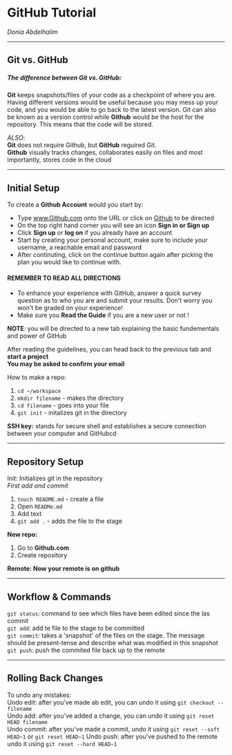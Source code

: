 # GitHub Tutorial

_Donia Abdelhalim_

---
## Git vs. GitHub
##### The difference between **Git vs. GitHub**:  
**Git** keeps snapshots/files of your code as a checkpoint of where you are. Having different versions would be useful because you may mess up your code, and you would be able to go back to the latest version. Git can also be known as a version control while **Github** would be the host for the repository. This means that the code will be stored. 

_ALSO_:  
**Git** does not require Github, but **GitHub** reguired Git.   
**Github** visually tracks changes, collaborates easily on files and most importantly, stores code in the cloud 


---
## Initial Setup

To create a **Github Account** would you start by:  
* Type www.Github.com onto the URL or click on [Github](https://github.com/) to be directed 
* On the top right hand corner you will see an icon **Sign in or Sign up**  
* Click **Sign up** or **log on** if you already have an account
* Start by creating your personal account, make sure to include your username, a reachable email and password
* After continuting, click on the continue button again after picking the plan you would like to continue with. 

#### **REMEMBER TO READ ALL DIRECTIONS**  
* To enhance your experience with GitHub, answer a quick survey question as to who you are and submit your results. Don't worry you won't be graded on your experience!
* Make sure you  **Read the Guide** if you are a new user or not !  

**NOTE**: you will be directed to a new tab explaining the basic fundementals and power of GitHub

After reading the guidelines, you can head back to the previous tab and **start a project**    
**You may be asked to confirm your email**  

How to make a repo:  
1. `cd ~/workspace`
2. `mkdir filename` - makes the directory
3. `cd filename` - goes into your file 
4. `git init` - initalizes git in the directory  

**SSH key:** stands for secure shell and establishes a secure connection between your computer and GitHubcd




---
## Repository Setup

Init: Initializes git in the repository  
_First add and commit_  
1. `touch README.md`  - create a file 
2. Open `READMe.md`
3. Add text
4. `git add .` - adds the file to the stage

**New repo:**  
1. Go to **Github.com**
2. Create repository  
 
**Remote: Now your remote is on github**

---
## Workflow & Commands

`git status`: command to see which files have been edited since the las commit  
`git add`: add te file to the stage to be committed  
`git commit`: takes a 'snapshot' of the files on the stage. The message should be present-tense and describe what was modified in this snapshot  
`git push`: push the commited file back up to the remote

---
## Rolling Back Changes   
To undo any mistakes:   
Undo edit: after you've made ab edit, you can undo it using `git checkout -- filename`  
Undo add: after you've added a change, you can undo it using `git reset HEAD filename`  
Undo commit: after you've made a commit, undo it using `git reset --soft HEAD~1` or `git reset HEAD~1`
Undo push: after you've pushed to the remote undo it using `git reset --hard HEAD~1`